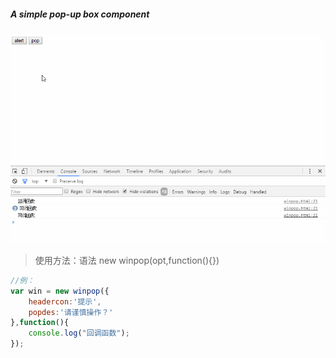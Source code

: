 ##### A simple pop-up box component

![](b.gif)
>使用方法：语法 new winpop(opt,function(){})
```javascript
//例：
var win = new winpop({
    headercon:'提示',
    popdes:'请谨慎操作？'
},function(){
    console.log("回调函数");
});

```
